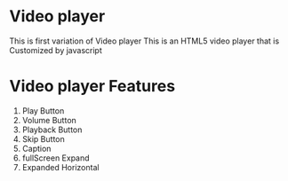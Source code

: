 # Video player
This is first variation of Video player
This is an HTML5 video player that is Customized by javascript


# Video player Features
 1. Play Button
 2. Volume Button
 3. Playback Button
 4. Skip Button
 5. Caption
 6. fullScreen Expand
 7. Expanded Horizontal
